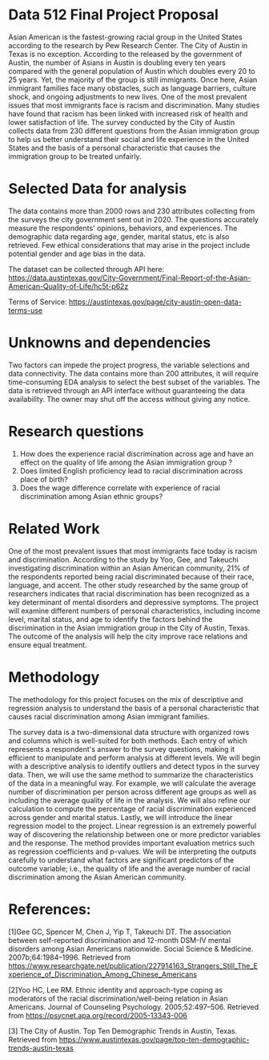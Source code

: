 # Data 512 Final Project Proposal

Asian American is the fastest-growing racial group in the United States according to the research by Pew Research Center. The City of Austin in Texas is no exception. According to the released by the government of Austin, the number of Asians in Austin is doubling every ten years compared with the general population of Austin which doubles every 20 to 25 years. Yet, the majority of the group is still immigrants. Once here, Asian immigrant families face many obstacles, such as language barriers, culture shock, and ongoing adjustments to new lives. One of the most prevalent issues that most immigrants face is racism and discrimination. Many studies have found that racism has been linked with increased risk of health and lower satisfaction of life. The survey conducted by the City of Austin collects data from 230 different questions from the Asian immigration group to help us better understand their social and life experience in the United States and the basis of a personal characteristic that causes the immigration group to be treated unfairly.

# Selected Data for analysis
The data contains more than 2000 rows and 230 attributes collecting from the surveys the city government sent out in 2020. The questions accurately measure the respondents' opinions, behaviors, and experiences. The demographic data regarding age, gender, marital status, etc is also retrieved. Few ethical considerations that may arise in the project include potential gender and age bias in the data.

The dataset can be collected through API here: https://data.austintexas.gov/City-Government/Final-Report-of-the-Asian-American-Quality-of-Life/hc5t-p62z

Terms of Service: https://austintexas.gov/page/city-austin-open-data-terms-use

# Unknowns and dependencies
Two factors can impede the project progress, the variable selections and data connectivity. The data contains more than 200 attributes, it will require time-consuming EDA analysis to select the best subset of the variables. The data is retrieved through an API interface without guaranteeing the data availability. The owner may shut off the access without giving any notice.

# Research questions
1. How does the experience racial discrimination across age and have an effect on the quality of life among the Asian immigration group ?
2. Does limited English proficiency lead to racial discrimination across place of birth?
3. Does the wage difference correlate with experience of racial discrimination among Asian ethnic groups?

# Related Work
One of the most prevalent issues that most immigrants face today is racism and discrimination. According to the study by Yoo, Gee, and Takeuchi investigating discrimination within an Asian American community, 21% of the respondents reported being racial discriminated because of their race, language, and accent. The other study researched by the same group of researchers indicates that racial discrimination has been recognized as a key determinant of mental disorders and depressive symptoms. The project will examine different numbers of personal characteristics, including income level, marital status, and age to identify the factors behind the discrimination in the Asian immigration group in the City of Austin, Texas. The outcome of the analysis will help the city improve race relations and ensure equal treatment.

# Methodology
The methodology for this project focuses on the mix of descriptive and regression analysis to understand the basis of a personal characteristic that causes racial discrimination among Asian immigrant families.

The survey data is a two-dimensional data structure with organized rows and columns which is well-suited for both methods. Each entry of which represents a respondent's answer to the survey questions, making it efficient to manipulate and perform analysis at different levels. We will begin with a descriptive analysis to identify outliers and detect typos in the survey data. Then, we will use the same method to summarize the characteristics of the data in a meaningful way. For example, we will calculate the average number of discrimination per person across different age groups as well as including the average quality of life in the analysis. We will also refine our calculation to compute the percentage of racial discrimination experienced across gender and marital status. Lastly, we will introduce the linear regression model to the project. Linear regression is an extremely powerful way of discovering the relationship between one or more predictor variables and the response. The method provides important evaluation metrics such as regression coefficients and p-values. We will be interpreting the outputs carefully to understand what factors are significant predictors of the outcome variable; i.e., the quality of life and the average number of racial discrimination among the Asian American community.

# References:
[1]Gee GC, Spencer M, Chen J, Yip T, Takeuchi DT. The association between self-reported discrimination and 12-month DSM-IV mental disorders among Asian Americans nationwide. Social Science & Medicine. 2007b;64:1984–1996. Retrieved from https://www.researchgate.net/publication/227914163_Strangers_Still_The_Experience_of_Discrimination_Among_Chinese_Americans

[2]Yoo HC, Lee RM. Ethnic identity and approach-type coping as moderators of the racial discrimination/well-being relation in Asian Americans. Journal of Counseling Psychology. 2005;52:497–506. Retrieved from https://psycnet.apa.org/record/2005-13343-006

[3] The City of Austin. Top Ten Demographic Trends in Austin, Texas. Retrieved from https://www.austintexas.gov/page/top-ten-demographic-trends-austin-texas
